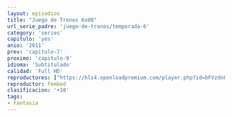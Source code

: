 ```yaml
---
layout: episodios
title: "Juego de Tronos 6x08"
url_serie_padre: 'juego-de-tronos/temporada-6'
category: 'series'
capitulo: 'yes'
anio: '2011'
prev: 'capitulo-7'
proximo: 'capitulo-9'
idioma: 'Subtitulado'
calidad: 'Full HD'
reproductores: ["https://hls4.openloadpremium.com/player.php?id=bFVzdnFtbTRVZFI2TjFYc0dKMkJ6dnJoa21jNGhLSHpaVW5UQ3o2TTdRUEViYmVxcmxIcFc1b1djK01SV0xqRjFmNmw5MEs5Ymt3MGdoNTlRWUlWVEE9PQ&sub=https://sub.cuevana2.io/vtt-sub/sub7/Game.Of.Thrones.S06E08.vtt"]
reproductor: fembed
clasificacion: '+10'
tags:
- Fantasia
---
```












